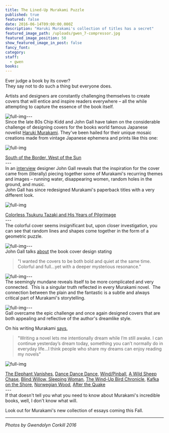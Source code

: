 ```yaml
---
title: The Lined-Up Murakami Puzzle
published: true
featured: false
date: 2016-06-14T09:00:00.000Z
description: "Haruki Murakami's collection of titles has a secret"
featured_image_path: /uploads/gwen_7-compressor.jpg
featured_image_position: 50
show_featured_image_in_post: false
fancy_font:
category:
staff:
  - gwen
books:
---
```



Ever judge a book by its cover?
<br>They say not to do such a thing but everyone does.

Artists and designers are constantly challenging themselves to create covers that will entice and inspire readers everywhere – all the while attempting to capture the essence of the book itself.

![full-img](/uploads/versions/gwen_1-compressor---x----700-467x---.jpg)---
<br>Since the late 80s Chip Kidd and John Gall have taken on the considerable challenge of designing covers for the books world famous Japanese novelist [Haruki Murakami](http://www.harukimurakami.com/). They've been hailed for their unique mosaic creations made from vintage Japanese ephemera and prints like this one:

![full-img](/uploads/versions/gwen_2-compressor---x----700-467x---.jpg)

[South of the Border, West of the Sun](http://www.brooklinebooksmith-shop.com/book/9780679767398)
<br>---
<br>In an [interview](http://www.harukimurakami.com/resource_category/q_and_a)&nbsp;designer John Gall reveals that the inspiration for the cover came from (literally) piecing together some of Murakami's recurring themes and images – running water, disappearing women, random holes in the ground, and music.
<br>John Gall has since redesigned Murakami's paperback titles with a very different look.

![full-img](/uploads/versions/gwen_3-compressor---x----700-527x---.jpg)

[Colorless Tsukuru Tazaki and His Years of Pilgrimage](http://www.brooklinebooksmith-shop.com/book/9780804170123)
<br>---
<br>The colorful cover seems insignificant but, upon closer investigation, you can see that random lines and shapes come together in the form of a geometric puzzle.

![full-img](/uploads/versions/gwen-ex-compressor---x----700-467x---.jpg)---
<br>John Gall talks&nbsp;[about](http://www.harukimurakami.com/resource_category/q_and_a) the book cover design stating

> "I wanted the covers to be both bold and quiet at the same time. Colorful and full…yet with a deeper mysterious resonance."

![full-img](/uploads/versions/gwen_4-compressor---x----467-700x---.jpg)---
<br>The seemingly mundane reveals itself to be more complicated and very connected. &nbsp;This is a singular truth reflected in every Murakami novel. &nbsp;The connection between the plain and the fantastic is a subtle and always critical part of Murakami's storytelling.

![full-img](/uploads/versions/gwen_5-compressor---x----700-467x---.jpg)---
<br>Gall overcame the epic challenge and once again designed covers that are both appealing and reflective of the author's dreamlike style.

On his writing Murakami [says](http://www.harukimurakami.com/resource_category/q_and_a/questions-for-haruki-murakami-about-kafka-on-the-shore),

> "Writing a novel lets me intentionally dream while I’m still awake. I can continue yesterday’s dream today, something you can’t normally do in everyday life…I think people who share my dreams can enjoy reading my novels"

![full-img](/uploads/versions/gwen_6-compressor---x----542-700x---.jpg)

[The Elephant Vanishes](http://www.brooklinebooksmith-shop.com/book/9780679750536), [Dance Dance Dance](http://www.brooklinebooksmith-shop.com/book/9780679753797), [Wind/Pinball](http://www.brooklinebooksmith-shop.com/book/9780804170147),&nbsp;[A Wild Sheep Chase](http://www.brooklinebooksmith-shop.com/book/9780375718946),&nbsp;[Blind Willow, Sleeping Woman](http://www.brooklinebooksmith-shop.com/book/9781400096084),&nbsp;[The Wind-Up Bird Chronicle](http://www.brooklinebooksmith-shop.com/book/9780679775430), [Kafka on the Shore](http://www.brooklinebooksmith-shop.com/book/9781400079278), [Norwegian Wood](http://www.brooklinebooksmith-shop.com/book/9780375704024), [After the Quake](http://www.brooklinebooksmith-shop.com/book/9780375713279)
<br>---
<br>If that doesn't tell you what you need to know about Murakami's incredible books, well, I don't know what will.

Look out for Murakami's new collection of essays coming this Fall.

---

*Photos by Gwendolyn Corkill 2016*